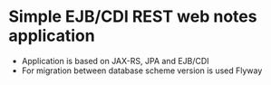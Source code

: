 # Simple EJB/CDI REST web notes application
 * Application is based on JAX-RS, JPA and EJB/CDI
 * For migration between database scheme version is used Flyway
